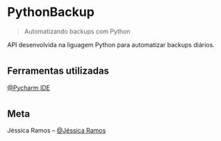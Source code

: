 # PythonBackup

> Automatizando backups com Python


API desenvolvida na liguagem Python para automatizar backups diários. 

#

## Ferramentas utilizadas

[@Pycharm IDE](https://www.jetbrains.com/pt-br/pycharm/download/#section=windows)

#



## Meta

Jéssica Ramos – [@Jéssica Ramos](https://www.linkedin.com/in/jessica-charliny-ramos-0b31781ba/)
